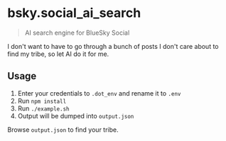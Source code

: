# bsky.social_ai_search
>AI search engine for BlueSky Social

I don't want to have to go through a bunch of posts I don't care about to find my tribe, so let AI do it for me.

## Usage

1. Enter your credentials to `.dot_env` and rename it to `.env`
2. Run `npm install`
3. Run `./example.sh`
3. Output will be dumped into `output.json`

Browse `output.json` to find your tribe.